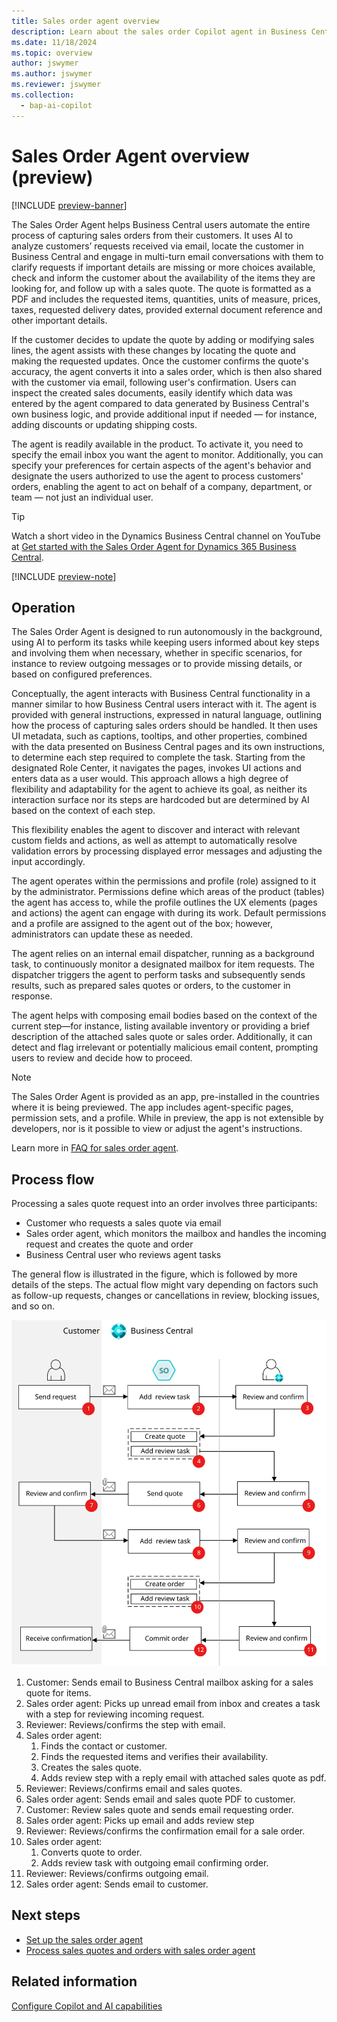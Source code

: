 ```yaml
---
title: Sales order agent overview
description: Learn about the sales order Copilot agent in Business Central.
ms.date: 11/18/2024
ms.topic: overview
author: jswymer
ms.author: jswymer
ms.reviewer: jswymer
ms.collection:
  - bap-ai-copilot
---
```

# Sales Order Agent overview (preview)

[!INCLUDE [preview-banner](~/../shared-content/shared/preview-includes/preview-banner.md)]

The Sales Order Agent helps Business Central users automate the entire process of capturing sales orders from their customers. It uses AI to analyze customers’ requests received via email, locate the customer in Business Central and engage in multi-turn email conversations with them to clarify requests if important details are missing or more choices available, check and inform the customer about the availability of the items they are looking for, and follow up with a sales quote. The quote is formatted as a PDF and includes the requested items, quantities, units of measure, prices, taxes, requested delivery dates, provided external document reference and other important details.

If the customer decides to update the quote by adding or modifying sales lines, the agent assists with these changes by locating the quote and making the requested updates. Once the customer confirms the quote's accuracy, the agent converts it into a sales order, which is then also shared with the customer via email, following user's confirmation. Users can inspect the created sales documents, easily identify which data was entered by the agent compared to data generated by Business Central's own business logic, and provide additional input if needed — for instance, adding discounts or updating shipping costs.

The agent is readily available in the product. To activate it, you need to specify the email inbox you want the agent to monitor. Additionally, you can specify your preferences for certain aspects of the agent's behavior and designate the users authorized to use the agent to process customers' orders, enabling the agent to act on behalf of a company, department, or team — not just an individual user.

> [!TIP]
> Watch a short video in the Dynamics Business Central channel on YouTube at [Get started with the Sales Order Agent for Dynamics 365 Business Central](https://www.youtube.com/watch?v=6icbmbLc_Og).

[!INCLUDE [preview-note](~/../shared-content/shared/preview-includes/production-ready-preview-dynamics365.md)]

## Operation

The Sales Order Agent is designed to run autonomously in the background, using AI to perform its tasks while keeping users informed about key steps and involving them when necessary, whether in specific scenarios, for instance to review outgoing messages or to provide missing details, or based on configured preferences. 

Conceptually, the agent interacts with Business Central functionality in a manner similar to how Business Central users interact with it. The agent is provided with general instructions, expressed in natural language, outlining how the process of capturing sales orders should be handled. It then uses UI metadata, such as captions, tooltips, and other properties, combined with the data presented on Business Central pages and its own instructions, to determine each step required to complete the task. Starting from the designated Role Center, it navigates the pages, invokes UI actions and enters data as a user would. This approach allows a high degree of flexibility and adaptability for the agent to achieve its goal, as neither its interaction surface nor its steps are hardcoded but are determined by AI based on the context of each step.

This flexibility enables the agent to discover and interact with relevant custom fields and actions, as well as attempt to automatically resolve validation errors by processing displayed error messages and adjusting the input accordingly.

The agent operates within the permissions and profile (role) assigned to it by the administrator. Permissions define which areas of the product (tables) the agent has access to, while the profile outlines the UX elements (pages and actions) the agent can engage with during its work. Default permissions and a profile are assigned to the agent out of the box; however, administrators can update these as needed.

The agent relies on an internal email dispatcher, running as a background task, to continuously monitor a designated mailbox for item requests. The dispatcher triggers the agent to perform tasks and subsequently sends results, such as prepared sales quotes or orders, to the customer in response. 

The agent helps with composing email bodies based on the context of the current step—for instance, listing available inventory or providing a brief description of the attached sales quote or sales order. Additionally, it can detect and flag irrelevant or potentially malicious email content, prompting users to review and decide how to proceed.  

> [!Note]
> The Sales Order Agent is provided as an app, pre-installed in the countries where it is being previewed. The app includes agent-specific pages, permission sets, and a profile. While in preview, the app is not extensible by developers, nor is it possible to view or adjust the agent's instructions.

Learn more in [FAQ for sales order agent](faqs-sales-order-taker-agent.md).

## Process flow

Processing a sales quote request into an order involves three participants: 

- Customer who requests a sales quote via email
- Sales order agent, which monitors the mailbox and handles the incoming request and creates the quote and order  
- Business Central user who reviews agent tasks

The general flow is illustrated in the figure, which is followed by more details of the steps. The actual flow might vary depending on factors such as follow-up requests, changes or cancellations in review, blocking issues, and so on.

![Shows the sales order agent flow](media/soa-flow.svg)

1. Customer: Sends email to Business Central mailbox asking for a sales quote for items. 
1. Sales order agent: Picks up unread email from inbox and creates a task with a step for reviewing incoming request. 
1. Reviewer: Reviews/confirms the step with email.  
1. Sales order agent: 
    1. Finds the contact or customer. 
    1. Finds the requested items and verifies their availability.
    1. Creates the sales quote. 
    1. Adds review step with a reply email with attached sales quote as pdf.
1. Reviewer: Reviews/confirms email and sales quotes. 
1. Sales order agent: Sends email and sales quote PDF to customer. 
1. Customer: Review sales quote and sends email requesting order. 
1. Sales order agent: Picks up email and adds review step 
1. Reviewer: Reviews/confirms the confirmation email for a sale order. 
1. Sales order agent: 
    1. Converts quote to order. 
    1. Adds review task with outgoing email confirming order. 
1. Reviewer: Reviews/confirms outgoing email. 
1. Sales order agent: Sends email to customer. 
  
## Next steps

- [Set up the sales order agent](sales-order-agent-setup.md)
- [Process sales quotes and orders with sales order agent](sales-order-agent-process.md)

## Related information

[Configure Copilot and AI capabilities](enable-ai.md) 
